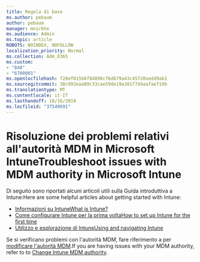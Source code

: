 ```yaml
---
title: Regola di base
ms.author: pebaum
author: pebaum
manager: mnirkhe
ms.audience: Admin
ms.topic: article
ROBOTS: NOINDEX, NOFOLLOW
localization_priority: Normal
ms.collection: Adm_O365
ms.custom:
- "848"
- "6700001"
ms.openlocfilehash: f28ef015b6f8d890cf6d679a43c45720aedd9ab1
ms.sourcegitcommit: 38c993eaa89c33cae59de19a381f7d4aafaef19b
ms.translationtype: MT
ms.contentlocale: it-IT
ms.lasthandoff: 10/16/2019
ms.locfileid: "37549691"
---
```

# <a name="troubleshoot-issues-with-mdm-authority-in-microsoft-intune"></a><span data-ttu-id="ffe44-102">Risoluzione dei problemi relativi all'autorità MDM in Microsoft Intune</span><span class="sxs-lookup"><span data-stu-id="ffe44-102">Troubleshoot issues with MDM authority in Microsoft Intune</span></span>

<span data-ttu-id="ffe44-103">Di seguito sono riportati alcuni articoli utili sulla Guida introduttiva a Intune:</span><span class="sxs-lookup"><span data-stu-id="ffe44-103">Here are some helpful articles about getting started with Intune:</span></span>

- [<span data-ttu-id="ffe44-104">Informazioni su Intune</span><span class="sxs-lookup"><span data-stu-id="ffe44-104">What is Intune?</span></span>](https://docs.microsoft.com/intune/what-is-intune)
- [<span data-ttu-id="ffe44-105">Come configurare Intune per la prima volta</span><span class="sxs-lookup"><span data-stu-id="ffe44-105">How to set up Intune for the first time</span></span>](https://docs.microsoft.com/intune/setup-steps)
- [<span data-ttu-id="ffe44-106">Utilizzo e esplorazione di Intune</span><span class="sxs-lookup"><span data-stu-id="ffe44-106">Using and navigating Intune</span></span>](https://docs.microsoft.com/intune/tutorial-walkthrough-intune-portal)

<span data-ttu-id="ffe44-107">Se si verificano problemi con l'autorità MDM, fare riferimento a per [modificare l'autorità MDM](https://docs.microsoft.com/alchemyinsights/change-mdm-authority).</span><span class="sxs-lookup"><span data-stu-id="ffe44-107">If you are having issues with your MDM authority, refer to to [Change Intune MDM authority](https://docs.microsoft.com/alchemyinsights/change-mdm-authority).</span></span>